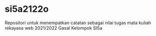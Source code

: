 # si5a2122o
Repositori untuk menempatkan catatan sebagai nilai tugas mata kuliah rekayasa web 2021/2022 Gasal Kelompok SI5a

